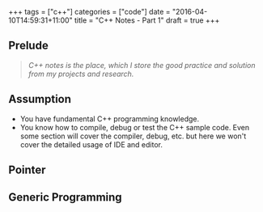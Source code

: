 +++
tags = ["c++"]
categories = ["code"]
date = "2016-04-10T14:59:31+11:00"
title = "C++ Notes - Part 1"
draft = true
+++

## Prelude 

> *C++ notes is the place, which I store the good practice and solution from my projects and research.*

## Assumption

* You have fundamental C++ programming knowledge. 
* You know how to compile, debug or test the C++ sample code. Even some section will cover the compiler, debug, etc. but here we won't cover the detailed usage of IDE and editor.
 

## Pointer



## Generic Programming

